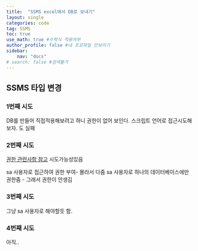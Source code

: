 ```yaml
---
title:  "SSMS excel에서 DB로 보내기"
layout: single
categories: code
tag: SSMS
toc: true
use_math: true #수학식 적용여부
author_profile: false #내 프로파일 안보이기
sidebar:
    nav: "docs" 
# search: false #검색불가
---
```


## SSMS 타입 변경
### 1번째 시도
DB를 만들어 직접적용해보려고 하니 권한이 없어 보인다.
스크립트 언어로 접근시도해보자. 도 실패




### 2번째 시도
[권한 관련사항 참고](https://kinanadel.blogspot.com/2019/07/mssql-microsoft-sql-server_12.html) 시도가능성있음

sa 사용자로 접근하여 권한 부여- 몰라서 다줌
sa 사용자로 하나의 데이터베이스에만 권한줌 - 그래서 권한이 안생김

### 3번째 시도
그냥 sa 사용자로 해야할듯 함.

### 4번째 시도
<div class = ".notice--info">
아직..
</div>


